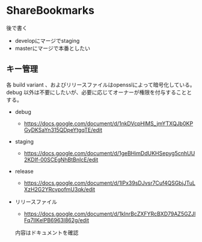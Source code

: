 # ShareBookmarks

後で書く

* developにマージでstaging
* masterにマージで本番としたい

## キー管理
各 build variant 、およびリリースファイルはopensslによって暗号化している。  
debug 以外は不要にしたいが、必要に応じてオーナーが権限を付与することとする。

* debug
  * https://docs.google.com/document/d/1nkDVcpHlMS_jmYTXQJb0KPGyDKSaYn315QDpeYtgqTE/edit
* staging
  * https://docs.google.com/document/d/1geBHimDdUKHSepyg5cnhUU2KDIf-00SCEgNhBtBnIcE/edit
* release
  * https://docs.google.com/document/d/1lPx39sDJvsr7Cuf4QSGbjJTuLXzH2G2YRcvpofmU3qk/edit
* リリースファイル
  * https://docs.google.com/document/d/1kInrBcZXFYRcBXD79AZ5GZJlFq7IIKelPB6963l862g/edit

  内容はドキュメントを確認
